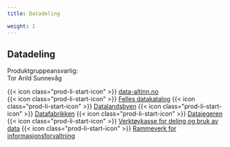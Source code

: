 ```yaml
---
title: Datadeling

weight: 1
---
```


## Datadeling

Produktgruppeansvarlig:  
Tor Arild Sunnevåg

{{< icon class="prod-li-start-icon" >}} [data-altinn.no](https://data.altinn.no/)  
{{< icon class="prod-li-start-icon" >}} [Felles datakatalog](https://samarbeid.digdir.no/felles-datakatalog/felles-datakatalog/1617)
{{< icon class="prod-li-start-icon" >}} [Datalandsbyen](https://datalandsbyen.norge.no/)
{{< icon class="prod-li-start-icon" >}} [Datafabrikken](https://datafabrikken.norge.no/)
{{< icon class="prod-li-start-icon" >}} [Datajegeren](https://datafabrikken.norge.no/finn-data/datajegeren)
{{< icon class="prod-li-start-icon" >}} [Verktøykasse for deling og bruk av data](https://www.digdir.no/datadeling/deling-av-data/2243)
{{< icon class="prod-li-start-icon" >}} [Rammeverk for informasjonsforvaltning](https://www.digdir.no/informasjonsforvaltning/rammeverk-informasjonsforvaltning/3626)

